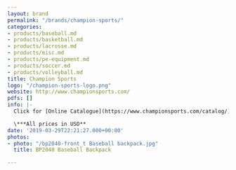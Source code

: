 ```yaml
---
layout: brand
permalink: "/brands/champion-sports/"
categories:
- products/baseball.md
- products/basketball.md
- products/lacrosse.md
- products/misc.md
- products/pe-equipment.md
- products/soccer.md
- products/volleyball.md
title: Champion Sports
logo: "/champion-sports-logo.png"
website: http://www.championsports.com/
pdfs: []
info: |-
  Click for [Online Catalogue](https://www.championsports.com/catalog/)

  \***All prices in USD**
date: '2019-03-29T22:21:27.000+00:00'
photos:
- photo: "/bp2040-front_t Baseball backpack.jpg"
  title: BP2040 Baseball Backpack

---
```


